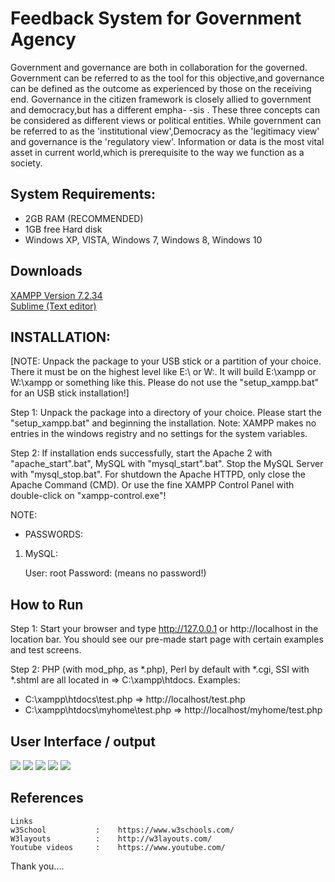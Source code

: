 # Feedback System for Government Agency

Government and governance are both in collaboration for the governed. Government
can be referred to as the tool for this objective,and governance can be defined as the outcome as experienced by those on the receiving end. Governance in the citizen 
framework is closely allied to government and democracy,but has a different empha-
-sis . These three concepts can be considered as different views or political entities.
While government can be referred to as the 'institutional view',Democracy as the
'legitimacy view' and governance is the 'regulatory view'. Information or data is the 
most vital asset in current world,which is prerequisite to the way we function as a society.

## System Requirements:
 
  + 2GB RAM (RECOMMENDED)
  + 1GB free Hard disk 
  + Windows XP, VISTA, Windows 7, Windows 8, Windows 10

## Downloads

 [XAMPP Version 7.2.34](https://www.apachefriends.org/xampp-files/7.2.34/xampp-windows-x64-7.2.34-0-VC15-installer.exe)\
[Sublime (Text editor)](https://download.sublimetext.com/Sublime%20Text%20Build%203211%20Setup.exe)

## INSTALLATION:

[NOTE: Unpack the package to your USB stick or a partition of your choice.
There it must be on the highest level like E:\ or W:\. It will 
build E:\xampp or W:\xampp or something like this. Please do not use the "setup_xampp.bat" for an USB stick installation!]   

Step 1: Unpack the package into a directory of your choice. Please start the 
"setup_xampp.bat" and beginning the installation. Note: XAMPP makes no entries in the windows registry and no settings for the system variables.

Step 2: If installation ends successfully, start the Apache 2 with 
"apache_start".bat", MySQL with "mysql_start".bat". Stop the MySQL Server with "mysql_stop.bat". For shutdown the Apache HTTPD, only close the Apache Command (CMD). Or use the fine XAMPP Control Panel with double-click on "xampp-control.exe"! 


NOTE: 

* PASSWORDS:

1) MySQL:

   User: root
   Password:
   (means no password!)

## How to Run

Step 1: Start your browser and type http://127.0.0.1 or http://localhost in the location bar. You should see our pre-made
start page with certain examples and test screens.

Step 2: PHP (with mod_php, as *.php), Perl by default with *.cgi, SSI with *.shtml are all located in => C:\xampp\htdocs\.
Examples:
- C:\xampp\htdocs\test.php => http://localhost/test.php
- C:\xampp\htdocs\myhome\test.php => http://localhost/myhome/test.php

## User Interface / output

 ![](screenshot/1.png) 
 ![](screenshot/2.png) 
 ![](screenshot/3.png) 
 ![](screenshot/4.png) 
 ![](screenshot/5.png)

## References

```
Links
w3School           :    https://www.w3schools.com/
W3layouts          :    http://w3layouts.com/
Youtube videos     :    https://www.youtube.com/
```

Thank you....

